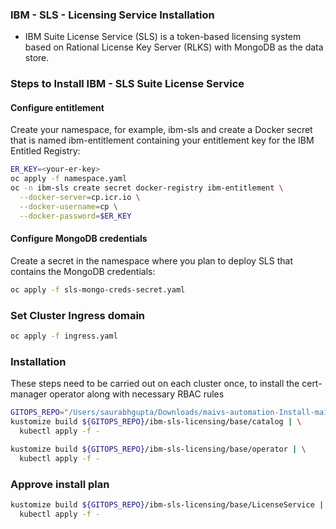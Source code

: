 ### IBM - SLS - Licensing Service Installation
* IBM Suite License Service (SLS) is a token-based licensing system based on Rational License Key Server (RLKS) with MongoDB as the data store.

### Steps to Install IBM - SLS Suite License Service



#### Configure entitlement
Create your namespace, for example, ibm-sls and create a Docker secret that is named ibm-entitlement containing your entitlement key for the IBM Entitled Registry:


```bash
ER_KEY=<your-er-key>
oc apply -f namespace.yaml
oc -n ibm-sls create secret docker-registry ibm-entitlement \
  --docker-server=cp.icr.io \
  --docker-username=cp \
  --docker-password=$ER_KEY
```

#### Configure MongoDB credentials
Create a secret in the namespace where you plan to deploy SLS that contains the MongoDB credentials:
```bash
oc apply -f sls-mongo-creds-secret.yaml
```

### Set Cluster Ingress domain

```bash
oc apply -f ingress.yaml
```

### Installation

These steps need to be carried out on each cluster once, to install the cert-manager operator along with necessary RBAC rules

```bash
GITOPS_REPO="/Users/saurabhgupta/Downloads/maivs-automation-Install-main/MAIVS"
kustomize build ${GITOPS_REPO}/ibm-sls-licensing/base/catalog | \
  kubectl apply -f -

kustomize build ${GITOPS_REPO}/ibm-sls-licensing/base/operator | \
  kubectl apply -f -
```
### Approve install plan

```bash
kustomize build ${GITOPS_REPO}/ibm-sls-licensing/base/LicenseService | \
  kubectl apply -f -

```
